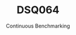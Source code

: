 ---
layout: default
title: DSQ064
subtitle: Continuous Benchmarking
selected: TPC-DS
expanded: Benchmarking
benchmark: /individual_results/DSQ064.html
---
